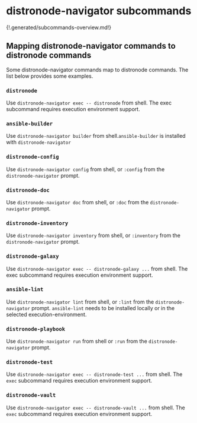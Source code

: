 # distronode-navigator subcommands

{!.generated/subcommands-overview.md!}

## Mapping distronode-navigator commands to distronode commands

Some distronode-navigator commands map to distronode commands. The list below provides
some examples.

### `distronode`

Use `distronode-navigator exec -- distronode` from shell. The exec subcommand requires
execution environment support.

### `ansible-builder`

Use `distronode-navigator builder` from shell.`ansible-builder` is installed with
`distronode-navigator`

### `distronode-config`

Use `distronode-navigator config` from shell, or `:config` from the
`distronode-navigator` prompt.

### `distronode-doc`

Use `distronode-navigator doc` from shell, or `:doc` from the `distronode-navigator`
prompt.

### `distronode-inventory`

Use `distronode-navigator inventory` from shell, or `:inventory` from the
`distronode-navigator` prompt.

### `distronode-galaxy`

Use `distronode-navigator exec -- distronode-galaxy ...` from shell. The exec
subcommand requires execution environment support.

### `ansible-lint`

Use `distronode-navigator lint` from shell, or `:lint` from the `distronode-navigator`
prompt. `ansible-lint` needs to be installed locally or in the selected
execution-environment.

### `distronode-playbook`

Use `distronode-navigator run` from shell or `:run` from the `distronode-navigator`
prompt.

### `distronode-test`

Use `distronode-navigator exec -- distronode-test ...` from shell. The `exec`
subcommand requires execution environment support.

### `distronode-vault`

Use `distronode-navigator exec -- distronode-vault ...` from shell. The `exec`
subcommand requires execution environment support.
